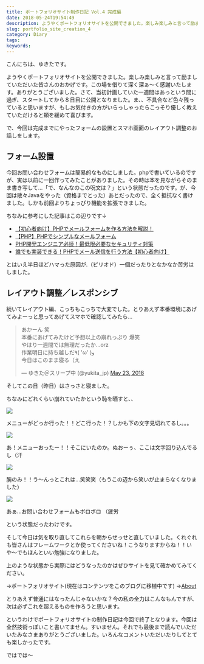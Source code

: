```yaml
---
title: ポートフォリオサイト制作日記 Vol.4 完成編
date: 2018-05-24T19:54:49
description: ようやくポートフォリオサイトを公開できました。楽しみ楽しみと言って励ましていただいた皆さんのおかげです
slug: portfolio_site_creation_4
category: Diary
tags: 
keywords: 
---
```


こんにちは、ゆきたです。

ようやくポートフォリオサイトを公開できました。楽しみ楽しみと言って励ましていただいた皆さんのおかげです。この場を借りて深く深ぁ〜く感謝いたします。ありがとうございました。さて、当初計画していた一週間はあっという間に過ぎ、スタートしてから８日目に公開となりました。ま、、不具合など色々残っていると思いますが、もしお気付きの方がいらっしゃったらこっそり優しく教えていただけると頬を緩めて喜びます。

で、今回は完成までにやったフォームの設置とスマホ画面のレイアウト調整のお話しをします。

## フォーム設置

今回お問い合わせフォームは簡易的なものにしました。phpで書いているのですが、実は以前に一回作ってみたことがありました。その時は本を見ながらそのまま書き写して…「で、なんなのこの呪文は？」という状態だったのです。が、今回は散々Javaをやった（資格までとった）あとだったので、全く抵抗なく書けました。しかも前回よりちょっぴり機能を拡張できました。

ちなみに参考にした記事はこの辺りです↓

- [【初心者向け】PHPでメールフォームを作る方法を解説！](https://web-camp.io/magazine/archives/5181)
- [【PHP】PHPでシンプルなメールフォーム](https://www.webdlab.com/labs/form-mail/)
- [PHP開発エンジニア必読！最低限必要なセキュリティ対策](http://www.hp-stylelink.com/news/2013/09/20130913.php)
- [誰でも実装できる！PHPでメール送信を行う方法【初心者向け】](https://techacademy.jp/magazine/11629 "Permanent Link to 誰でも実装できる！PHPでメール送信を行う方法【初心者向け】")

とはいえ半日ほどハマった原因が.（ピリオド）一個だったりとなかなか苦労はしました。

## レイアウト調整／レスポンシブ

続いてレイアウト編、こっちもこっちで大変でした。とりあえず本番環境にあげてみよーっと思ってあげてスマホで確認してみたら…

<blockquote class="twitter-tweet"><p lang="ja" dir="ltr">あかーん 笑<br>本番にあげてみたけど予想以上の崩れっぷり 爆笑<br>やはり一週間では無理だったか…orz<br>作業明日に持ち越しだ٩( &#39;ω&#39; )و<br>今日はこのまま寝る（え</p>&mdash; ゆきた＠スリープ中 (@yukita_jp) <a href="https://twitter.com/yukita_jp/status/999283401772318721?ref_src=twsrc%5Etfw">May 23, 2018</a></blockquote>

そしてこの日（昨日）はさっさと寝ました。

ちなみにどれくらい崩れていたかという恥を晒すと、、

![](写真-2018-05-24-8-26-59-320x569.png)

メニューがどっか行った！！どこ行った！？しかも下の文字見切れてるし。。。

![](写真-2018-05-24-8-27-14-320x569.png)

あ！メニューおったー！！そこにいたのか。ぬおーぅ、ここは文字回り込んでるし（汗

![](写真-2018-05-24-8-27-32-320x569.png)

腕のみ！！う〜んっとこれは…笑笑笑（もうこの辺から笑いが止まらなくなりました）

![](写真-2018-05-24-8-27-51-320x569.png)

あぁ…お問い合わせフォームもボロボロ （疲労

という状態だったわけです。

そして今日は気を取り直してこれらを朝からせっせと直していました。くれぐれも皆さんはフレームワークとか使ってくださいね！こうなりますからね！！いや〜でもほんといい勉強になりました。

上のような状態から実際にはどうなったのかはぜひサイトを見て確かめてみてください。

→ポートフォリオサイト(現在はコンテンツをこのブログに移植中です)
→[About](#)

とりあえず普通にはなったんじゃないかな？今の私の全力はこんなもんですが、次は必ずこれを超えるものを作ろうと思います。

というわけでポートフォリオサイトの制作日記は今回で終了となります。今回は全然技術っぽいこと書いてません。すいません。それでも最後まで読んでいただいたみなさまありがとうございました。いろんなコメントいただいたりしてとても楽しかったです。

ではでは〜

